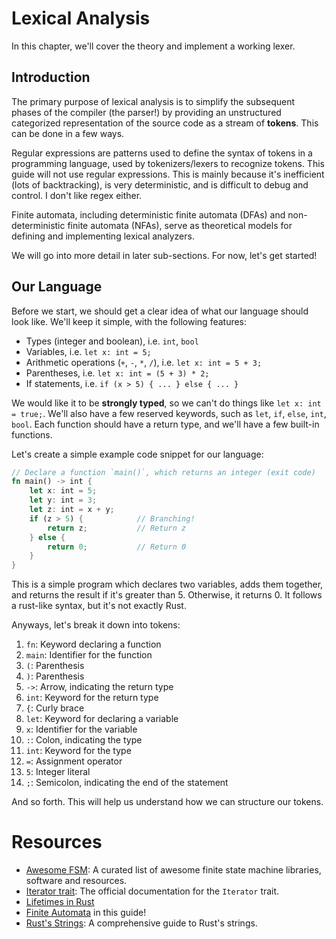 # Lexical Analysis

In this chapter, we'll cover the theory and implement a working lexer.

## Introduction
The primary purpose of lexical analysis is to simplify the subsequent phases of the compiler (the parser!) by providing an unstructured categorized representation of the source code as a stream of **tokens**. This can be done in a few ways.

Regular expressions are patterns used to define the syntax of tokens in a programming language, used by tokenizers/lexers to recognize tokens. This guide will not use regular expressions. This is mainly because it's inefficient (lots of backtracking), is very deterministic, and is difficult to debug and control. I don't like regex either.

Finite automata, including deterministic finite automata (DFAs) and non-deterministic finite automata (NFAs), serve as theoretical models for defining and implementing lexical analyzers.

We will go into more detail in later sub-sections. For now, let's get started!

## Our Language
Before we start, we should get a clear idea of what our language should look like. We'll keep it simple, with the following features:
- Types (integer and boolean), i.e. `int`, `bool`
- Variables, i.e. `let x: int = 5;`
- Arithmetic operations (`+`, `-`, `*`, `/`), i.e. `let x: int = 5 + 3;`
- Parentheses, i.e. `let x: int = (5 + 3) * 2;`
- If statements, i.e. `if (x > 5) { ... } else { ... }`

We would like it to be **strongly typed**, so we can't do things like `let x: int = true;`. We'll also have a few reserved keywords, such as `let`, `if`, `else`, `int`, `bool`. Each function should have a return type, and we'll have a few built-in functions.

Let's create a simple example code snippet for our language:
```rust
// Declare a function `main()`, which returns an integer (exit code)
fn main() -> int {
    let x: int = 5;
    let y: int = 3;
    let z: int = x + y;
    if (z > 5) {            // Branching!
        return z;           // Return z
    } else {
        return 0;           // Return 0
    }
}
```

This is a simple program which declares two variables, adds them together, and returns the result if it's greater than 5. Otherwise, it returns 0. It follows a rust-like syntax, but it's not exactly Rust.

Anyways, let's break it down into tokens:
1. `fn`: Keyword declaring a function
2. `main`: Identifier for the function
3. `(`: Parenthesis
4. `)`: Parenthesis
5. `->`: Arrow, indicating the return type
6. `int`: Keyword for the return type
7. `{`: Curly brace
8. `let`: Keyword for declaring a variable
9. `x`: Identifier for the variable
10. `:`: Colon, indicating the type
11. `int`: Keyword for the type
12. `=`: Assignment operator
13. `5`: Integer literal
14. `;`: Semicolon, indicating the end of the statement

And so forth. This will help us understand how we can structure our tokens.

# Resources
- [Awesome FSM](https://github.com/leonardomso/awesome-fsm): A curated list of awesome finite state machine libraries, software and resources.
- [Iterator trait](https://doc.rust-lang.org/std/iter/trait.Iterator.html): The official documentation for the `Iterator` trait.
- [Lifetimes in Rust](https://doc.rust-lang.org/rust-by-example/scope/lifetime.html)
- [Finite Automata](./finite_automata.md) in this guide!
- [Rust's Strings](https://medium.com/@tarungudipalli/exploring-rusts-string-a-comprehensive-guide-with-examples-25f398ade356): A comprehensive guide to Rust's strings.
